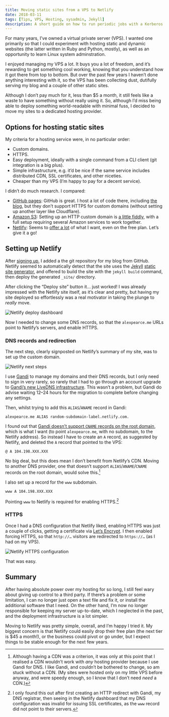 ```yaml
---
title: Moving static sites from a VPS to Netlify
date: 2018-03-11
tags: [Tips, VPS, Hosting, sysadmin, Jekyll]
description: A short guide on how to run periodic jobs with a Kerberos token on CERN's computing resources
---
```


For many years, I’ve owned a virtual private server (VPS). I wanted one 
primarily so that I could experiment with hosting static and dynamic websites 
(the latter written in Ruby and Python, mostly), as well as an opportunity to 
learn Linux system adminstration.

I enjoyed managing my VPS a lot. It buys you a lot of freedom, and it’s 
rewarding to get something cool working, knowing that you understand how it got 
there from top to bottom. But over the past few years I haven’t done anything 
interesting with it, so the VPS has been collecting dust, dutifully serving my 
blog and a couple of other static sites.

Although I don’t pay much for it, less than $5 a month, it still feels like a 
waste to have something without really using it. So, although I’d miss being 
able to deploy something world-readable with minimal fuss, I decided to move my 
sites to a dedicated hosting provider.

## Options for hosting static sites

My criteria for a hosting service were, in no particular order:

* Custom domains.
* HTTPS.
* Easy deployment, ideally with a single command from a CLI client (git 
  integration is a big plus).
* Simple infrastructure, e.g. it’d be nice if the same service includes 
  distributed CDN, SSL certificates, and other niceties.
* Cheaper than my VPS (I’m happy to pay for a decent service).

I didn’t do much research. I compared:

* [GitHub pages][ghpages]: GitHub is great. I host a lot of code there, 
  including [the blog][blogsrc], but they don’t support HTTPS
  for custom domains (without setting up another layer like Cloudflare).
* [Amazon S3][amazons3]: Setting up an HTTP custom domain is [a little fiddly][s3ssl], 
  with a full setup requiring several Amazon services to work together.
* [Netlify][netlify]: Seems to [offer a lot][netlifyplans] of what I want, even 
    on the free plan. Let’s give it a go!

## Setting up Netlify


After [signing up][netlifysignup], I added a the git repository for my blog 
from GitHub. Netlify seemed to automatically detect that the site uses the 
[Jekyll] [static site generator], and offered to build the site with the 
`jekyll build` command, then deploy the generated `_site/` directory.

After clicking the “Deploy site” button it… just worked! I was already 
impressed with the Netlify site itself, as it’s clear and pretty, but having my 
site deployed so effortlessly was a real motivator in taking the plunge to 
_really_ move.

![Netlify deploy dashboard](/img/vps-to-netlify/netlify-deploy.png)

Now I needed to change some DNS records, so that the `alexpearce.me` URLs point 
to Netlify’s servers, and enable HTTPS.

### DNS records and redirection

The next step, clearly signposted on Netlify’s summary of my site, was to set 
up the custom domain.

![Netlify next steps](/img/vps-to-netlify/netlify-steps.png)

I use [Gandi] to manage my domains and their DNS records, but I only need to 
sign in very rarely, so rarely that I had to go through an account upgrade to 
[Gandi’s new LiveDNS infrastructure][livedns].  This wasn’t a problem, but 
Gandi do advise waiting 12–24 hours for the migration to complete before 
changing any settings.

Then, whilst trying to add this `ALIAS`/`ANAME` record in Gandi:

```
alexpearce.me ALIAS random-subdomain-label.netlify.com.
```

I found out that [Gandi doesn’t support `CNAME` records on the root 
domain][gandiwishlist], which is what I want (to point `alexpearce.me`, with no 
subdomain, to the Netlify address). So instead I have to create an `A` record, 
as suggested by Netlify, and deleted the `A` record that pointed to the VPS:

```
@ A 104.198.XXX.XXX
```

No big deal, but this does mean I don’t benefit from Netlify’s CDN. Moving to 
another DNS provider, one that doesn’t support `ALIAS`/`ANAME`/`CNAME` records 
on the root domain, would solve this.[^1]

I also set up a record for the `www` subdomain.

```
www A 104.198.XXX.XXX
```

Pointing `www` to Netlify is required for enabling HTTPS.[^2]

### HTTPS

Once I had a DNS configuration that Netlify liked, enabling HTTPS was just a 
couple of clicks, getting a certificate via [Let’s Encrypt][letsencrypt]. I 
then enabled forcing HTTPS, so that `http://…` visitors are redirected to 
`https://…` (as I had on my VPS).

![Netlify HTTPS configuration](/img/vps-to-netlify/netlify-https.png)

That was easy.

## Summary

After having absolute power over my hosting for so long, I still feel wary 
about giving up control to a third party. If there’s a problem or some 
limitation, I can no longer just open a text file and fix it, or install the 
additional software that I need. On the other hand, I’m now no longer 
responsible for keeping my server up-to-date, which I neglected in the past, 
and the deployment infrastructure is a lot simpler.

Moving to Netlify was pretty simple, overall, and I’m happy I tried it.
My biggest concern is that Netlify could easily drop their free plan (the next 
tier is $45 a month!), or the business could pivot or go under, but I expect 
things to be stable enough for the next few years.

[ghpages]: https://pages.github.com/
[amazons3]: https://docs.aws.amazon.com/AmazonS3/latest/dev/WebsiteHosting.html
[s3ssl]: https://www.josephecombs.com/2018/03/05/how-to-make-an-AWS-S3-static-website-with-ssl
[blogsrc]: https://github.com/alexpearce/home
[netlify]: https://www.netlify.com/
[netlifyplans]: https://www.netlify.com/pricing/
[netlifysignup]: https://app.netlify.com/signup
[Jekyll]: https://jekyllrb.com/
[static site generator]: https://davidwalsh.name/introduction-static-site-generators
[Gandi]: https://www.gandi.net/
[livedns]: https://news.gandi.net/en/2016/12/gandi-s-new-platform-it-s-here/
[gandiwishlist]: https://v4.gandi.net/domain/wishlist/
[netlifyredirects]: https://www.netlify.com/docs/redirects/
[letsencrypt]: https://letsencrypt.org

[^1]:
    Although having a CDN was a criterion, it was only at this point that I 
    realised a CDN wouldn’t work with _any_ hosting provider because I use 
    Gandi for DNS. I like Gandi, and couldn’t be bothered to change, so am 
    stuck without a CDN. (My sites were hosted only on my little VPS before 
    anyway, and were speedy enough, so I know that I don’t need _need_ a CDN.)

[^2]:
    I only found this out after first creating an HTTP redirect with Gandi, my 
    DNS registrar, then seeing in the Netlify dashboard that my DNS 
    configuration was invalid for issuing SSL certificates, as the `www` record 
    did not point to their servers.
